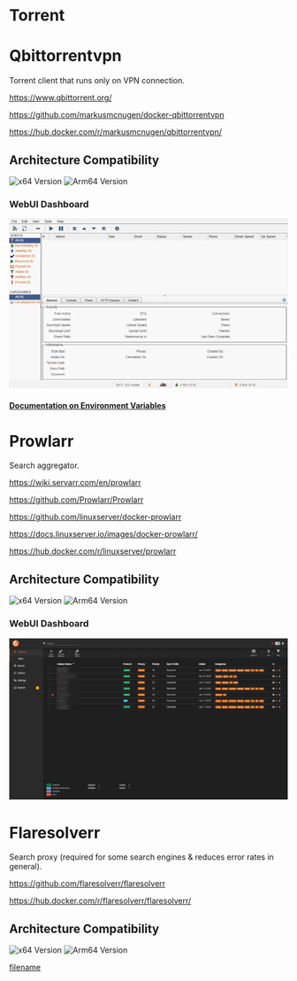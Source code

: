 # Torrent

# Qbittorrentvpn

Torrent client that runs only on VPN connection.

<https://www.qbittorrent.org/>

<https://github.com/markusmcnugen/docker-qbittorrentvpn>

<https://hub.docker.com/r/markusmcnugen/qbittorrentvpn/>

## Architecture Compatibility

![x64 Version](https://img.shields.io/docker/v/markusmcnugen/qbittorrentvpn/latest?arch=amd64&label=x64) ![Arm64 Version](https://img.shields.io/docker/v/markusmcnugen/qbittorrentvpn/latest?arch=arm64&label=arm64)

### WebUI Dashboard

![Qbittorrent UI](../../resources/screenshots/qbittorrent.webp)

#### [Documentation on Environment Variables](https://github.com/markusmcnugen/docker-qbittorrentvpn?tab=readme-ov-file#environment-variables)

# Prowlarr

Search aggregator.

<https://wiki.servarr.com/en/prowlarr>

<https://github.com/Prowlarr/Prowlarr>

<https://github.com/linuxserver/docker-prowlarr>

<https://docs.linuxserver.io/images/docker-prowlarr/>

<https://hub.docker.com/r/linuxserver/prowlarr>

## Architecture Compatibility

![x64 Version](https://img.shields.io/docker/v/linuxserver/prowlarr/latest?arch=amd64&label=x64) ![Arm64 Version](https://img.shields.io/docker/v/linuxserver/prowlarr/latest?arch=arm64&label=arm64)

### WebUI Dashboard

![Prowlarr UI](../../resources/screenshots/prowlarr.webp)

# Flaresolverr

Search proxy (required for some search engines & reduces error rates in general).

<https://github.com/flaresolverr/flaresolverr>

<https://hub.docker.com/r/flaresolverr/flaresolverr/>

## Architecture Compatibility

![x64 Version](https://img.shields.io/docker/v/flaresolverr/flaresolverr/latest?arch=amd64&label=x64) ![Arm64 Version](https://img.shields.io/docker/v/flaresolverr/flaresolverr/latest?arch=arm64&label=arm64)

[filename](compose.yaml ':include :type=code')
<!-- [filename](env.public ':include :type=code') -->